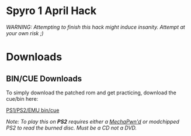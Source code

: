 

# Spyro 1 April Hack

*WARNING: Attempting to finish this hack might induce insanity. Attempt at your own risk ;)*

# Downloads
## BIN/CUE Downloads
To simply download the patched rom and get practicing, download the cue/bin here:
    
[PS1/PS2/EMU bin/cue](https://github.com/C0mposer/Spyro1AprilHack/releases/download/fullrelease1.0.0/spyro1_AprilHack.zip)

*Note: To play this on **PS2** requires either a [MechaPwn'd](https://github.com/MechaResearch/MechaPwn) or modchipped PS2 to read the burned disc. Must be a CD not a DVD.*
